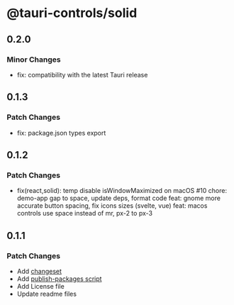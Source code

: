 # @tauri-controls/solid

## 0.2.0

### Minor Changes

- fix: compatibility with the latest Tauri release

## 0.1.3

### Patch Changes

- fix: package.json types export

## 0.1.2

### Patch Changes

- fix(react,solid): temp disable isWindowMaximized on macOS #10
  chore: demo-app gap to space, update deps, format code
  feat: gnome more accurate button spacing, fix icons sizes (svelte, vue)
  feat: macos controls use space instead of mr, px-2 to px-3

## 0.1.1

### Patch Changes

- Add [changeset](https://github.com/changesets/changesets)
- Add [publish-packages script](https://turbo.build/repo/docs/handbook/publishing-packages/versioning-and-publishing#using-changesets-with-turborepo)
- Add License file
- Update readme files
